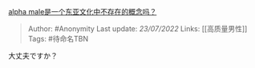 [alpha male是一个东亚文化中不存在的概念吗？](https://www.zhihu.com/question/264942153/answer/2588117652)

> Author: #Anonymity
> Last update: *23/07/2022*
> Links: [[高质量男性]]
> Tags: #待命名TBN

大丈夫ですか？
